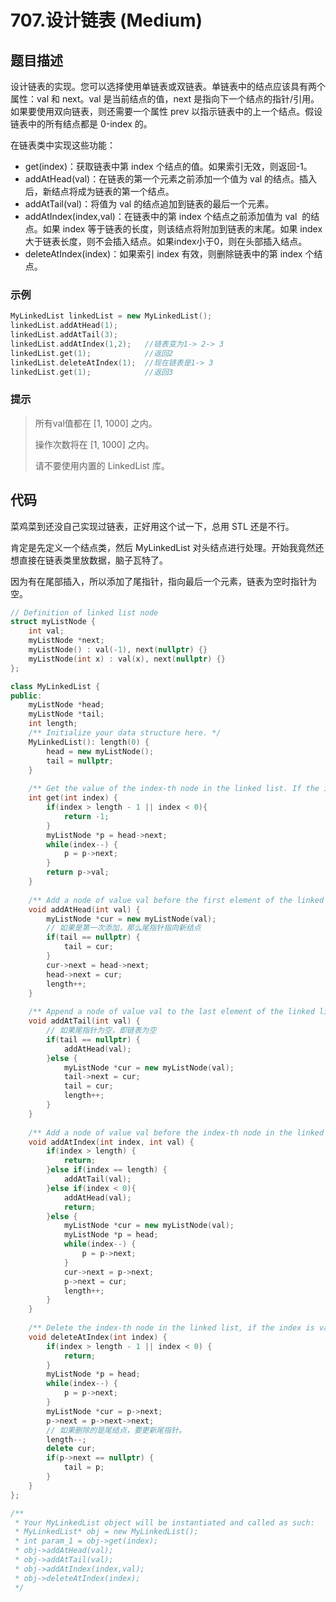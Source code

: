 # 707.设计链表 (Medium)

## 题目描述

设计链表的实现。您可以选择使用单链表或双链表。单链表中的结点应该具有两个属性：val 和 next。val 是当前结点的值，next 是指向下一个结点的指针/引用。如果要使用双向链表，则还需要一个属性 prev 以指示链表中的上一个结点。假设链表中的所有结点都是 0-index 的。

在链表类中实现这些功能：

- get(index)：获取链表中第 index 个结点的值。如果索引无效，则返回-1。
- addAtHead(val)：在链表的第一个元素之前添加一个值为 val 的结点。插入后，新结点将成为链表的第一个结点。
- addAtTail(val)：将值为 val 的结点追加到链表的最后一个元素。
- addAtIndex(index,val)：在链表中的第 index 个结点之前添加值为 val  的结点。如果 index 等于链表的长度，则该结点将附加到链表的末尾。如果 index 大于链表长度，则不会插入结点。如果index小于0，则在头部插入结点。
- deleteAtIndex(index)：如果索引 index 有效，则删除链表中的第 index 个结点。

### 示例

```c++
MyLinkedList linkedList = new MyLinkedList();
linkedList.addAtHead(1);
linkedList.addAtTail(3);
linkedList.addAtIndex(1,2);   //链表变为1-> 2-> 3
linkedList.get(1);            //返回2
linkedList.deleteAtIndex(1);  //现在链表是1-> 3
linkedList.get(1);            //返回3
```

### 提示

> 所有val值都在 [1, 1000] 之内。
> 
> 操作次数将在  [1, 1000] 之内。
> 
> 请不要使用内置的 LinkedList 库。

## 代码 

菜鸡菜到还没自己实现过链表，正好用这个试一下，总用 STL 还是不行。

肯定是先定义一个结点类，然后 MyLinkedList 对头结点进行处理。开始我竟然还想直接在链表类里放数据，脑子瓦特了。

因为有在尾部插入，所以添加了尾指针，指向最后一个元素，链表为空时指针为空。

```c++
// Definition of linked list node
struct myListNode {
    int val;
    myListNode *next;
    myListNode() : val(-1), next(nullptr) {}
    myListNode(int x) : val(x), next(nullptr) {}
};

class MyLinkedList {
public:
    myListNode *head;
    myListNode *tail;
    int length;
    /** Initialize your data structure here. */
    MyLinkedList(): length(0) {
        head = new myListNode();
        tail = nullptr;
    }
    
    /** Get the value of the index-th node in the linked list. If the index is invalid, return -1. */
    int get(int index) {
        if(index > length - 1 || index < 0){
            return -1;
        }
        myListNode *p = head->next;
        while(index--) {
            p = p->next;
        }
        return p->val;
    }
    
    /** Add a node of value val before the first element of the linked list. After the insertion, the new node will be the first node of the linked list. */
    void addAtHead(int val) {
        myListNode *cur = new myListNode(val);
        // 如果是第一次添加，那么尾指针指向新结点
        if(tail == nullptr) {
            tail = cur;
        }
        cur->next = head->next;
        head->next = cur;
        length++;
    }
    
    /** Append a node of value val to the last element of the linked list. */
    void addAtTail(int val) {
        // 如果尾指针为空，即链表为空
        if(tail == nullptr) {
            addAtHead(val);
        }else {
            myListNode *cur = new myListNode(val);
            tail->next = cur;
            tail = cur;
            length++;
        }
    }
    
    /** Add a node of value val before the index-th node in the linked list. If index equals to the length of linked list, the node will be appended to the end of linked list. If index is greater than the length, the node will not be inserted. */
    void addAtIndex(int index, int val) {
        if(index > length) {
            return;
        }else if(index == length) {
            addAtTail(val);
        }else if(index < 0){
            addAtHead(val);
            return;
        }else {
            myListNode *cur = new myListNode(val);
            myListNode *p = head;
            while(index--) {
                p = p->next;
            }
            cur->next = p->next;
            p->next = cur;
            length++;
        }
    }
    
    /** Delete the index-th node in the linked list, if the index is valid. */
    void deleteAtIndex(int index) {
        if(index > length - 1 || index < 0) {
            return;
        }
        myListNode *p = head;
        while(index--) {
            p = p->next;
        }
        myListNode *cur = p->next;
        p->next = p->next->next;
        // 如果删除的是尾结点，要更新尾指针。
        length--;
        delete cur;
        if(p->next == nullptr) {
            tail = p;
        }
    }
};

/**
 * Your MyLinkedList object will be instantiated and called as such:
 * MyLinkedList* obj = new MyLinkedList();
 * int param_1 = obj->get(index);
 * obj->addAtHead(val);
 * obj->addAtTail(val);
 * obj->addAtIndex(index,val);
 * obj->deleteAtIndex(index);
 */
```